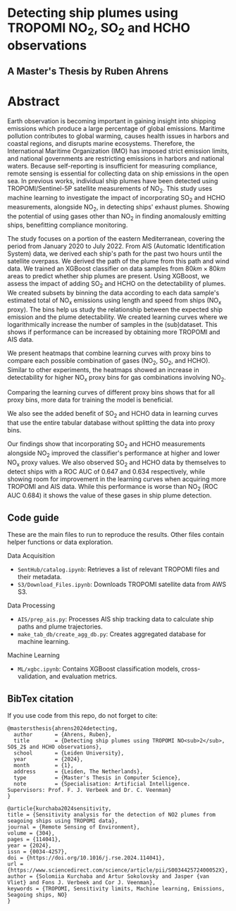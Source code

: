 # Detecting ship plumes using TROPOMI NO<sub>2</sub>, SO<sub>2</sub> and HCHO observations
## A Master's Thesis by Ruben Ahrens

# Abstract
<!-- % introduction -->
Earth observation is becoming important in gaining insight into shipping emissions which produce a large percentage of global emissions. Maritime pollution contributes to global warming, causes health issues in harbors and coastal regions, and disrupts marine ecosystems. Therefore, the International Maritime Organization (IMO) has imposed strict emission limits, and national governments are restricting emissions in harbors and national waters. Because self-reporting is insufficient for measuring compliance, remote sensing is essential for collecting data on ship emissions in the open sea. In previous works, individual ship plumes have been detected using TROPOMI/Sentinel-5P satellite measurements of NO<sub>2</sub>. This study uses machine learning to investigate the impact of incorporating SO<sub>2</sub> and HCHO measurements, alongside NO<sub>2</sub>, in detecting ships' exhaust plumes. Showing the potential of using gases other than NO<sub>2</sub> in finding anomalously emitting ships, benefitting compliance monitoring.

<!-- % method -->
The study focuses on a portion of the eastern Mediterranean, covering the period from January 2020 to July 2022. From AIS (Automatic Identification System) data, we derived each ship's path for the past two hours until the satellite overpass. We derived the path of the plume from this path and wind data. We trained an XGBoost classifier on data samples from $80km\times 80km$ areas to predict whether ship plumes are present. Using XGBoost, we assess the impact of adding  SO<sub>2</sub> and HCHO on the detectability of plumes. We created subsets by binning the data according to each data sample's estimated total of NO<sub>x</sub> emissions using length and speed from ships (NO<sub>x</sub> proxy). The bins help us study the relationship between the expected ship emission and the plume detectability. We created learning curves where we logarithmically increase the number of samples in the (sub)dataset. This shows if performance can be increased by obtaining more TROPOMI and AIS data.

<!-- % results -->
We present heatmaps that combine learning curves with proxy bins to compare each possible combination of gases (NO<sub>2</sub>, SO<sub>2</sub>, and HCHO). Similar to other experiments, the heatmaps showed an increase in detectability for higher NO<sub>x</sub> proxy bins for gas combinations involving NO<sub>2</sub>.

Comparing the learning curves of different proxy bins shows that for all proxy bins, more data for training the model is beneficial.

We also see the added benefit of SO<sub>2</sub> and HCHO data in learning curves that use the entire tabular database without splitting the data into proxy bins.

<!-- % conclusion -->
Our findings show that incorporating SO<sub>2</sub> and HCHO measurements alongside NO<sub>2</sub> improved the classifier's performance at higher and lower NO<sub>x</sub> proxy values. We also observed SO<sub>2</sub> and HCHO data by themselves to detect ships with a ROC AUC of 0.647 and 0.634 respectively, while showing room for improvement in the learning curves when acquiring more TROPOMI and AIS data. While this performance is worse than NO<sub>2</sub> (ROC AUC 0.684) it shows the value of these gases in ship plume detection.

## Code guide
These are the main files to run to reproduce the results. Other files contain helper functions or data exploration.

Data Acquisition
- `SentHub/catalog.ipynb`: Retrieves a list of relevant TROPOMI files and their metadata.
- `S3/Download_Files.ipynb`: Downloads TROPOMI satellite data from AWS S3.

Data Processing
- `AIS/prep_ais.py`: Processes AIS ship tracking data to calculate ship paths and plume trajectories.
- `make_tab_db/create_agg_db.py`: Creates aggregated database for machine learning.

Machine Learning
- `ML/xgbc.ipynb`: Contains XGBoost classification models, cross-validation, and evaluation metrics.

## BibTex citation
If you use code from this repo, do not forget to cite:

```
@mastersthesis{ahrens2024detecting,
  author       = {Ahrens, Ruben},
  title        = {Detecting ship plumes using TROPOMI NO<sub>2</sub>, SO$_2$ and HCHO observations},
  school       = {Leiden University},
  year         = {2024},
  month        = {1},
  address      = {Leiden, The Netherlands},
  type         = {Master's Thesis in Computer Science},
  note         = {Specialisation: Artificial Intelligence. Supervisors: Prof. F. J. Verbeek and Dr. C. Veenman}
}

@article{kurchaba2024sensitivity,
title = {Sensitivity analysis for the detection of NO2 plumes from seagoing ships using TROPOMI data},
journal = {Remote Sensing of Environment},
volume = {304},
pages = {114041},
year = {2024},
issn = {0034-4257},
doi = {https://doi.org/10.1016/j.rse.2024.114041},
url = {https://www.sciencedirect.com/science/article/pii/S003442572400052X},
author = {Solomiia Kurchaba and Artur Sokolovsky and Jasper {van Vliet} and Fons J. Verbeek and Cor J. Veenman},
keywords = {TROPOMI, Sensitivity limits, Machine learning, Emissions, Seagoing ships, NO}
}
